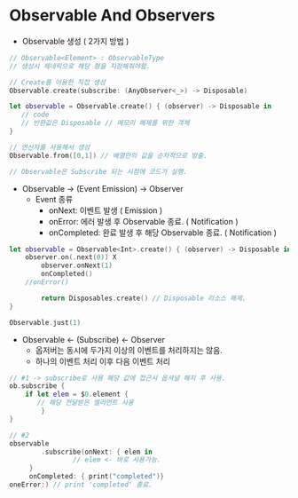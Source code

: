 # Observable And Observers

- Observable 생성 ( 2가지 방법 )

```swift
// Observable<Element> : ObservableType 
// 생성시 제네릭으로 해당 형을 지정해줘야함.

// Create를 이용한 직접 생성
Observable.create(subscribe: (AnyObserver<_>) -> Disposable)

let observable = Observable.create() { (observer) -> Disposable in
   // code 
   // 반환값은 Disposable // 메모리 해제를 위한 객체
}

// 연산자를 사용해서 생성
Observable.from([0,1]) // 배열안의 값을 순차적으로 방출.

// Observable은 Subscribe 되는 시점에 코드가 실행.
```

- Observable → (Event Emission) → Observer
    - Event 종류
        - onNext: 이벤트 발생 ( Emission )
        - onError: 에러 발생 후 Observable 종료. ( Notification )
        - onCompleted: 완료 발생 후 해당 Observable 종료.  ( Notification )

```swift
let observable = Observable<Int>.create() { (observer) -> Disposable in 
    observer.on(.next(0)) X
		observer.onNext(1)		
		onCompleted()
    //onError()

		return Disposables.create() // Disposable 리소스 해제.
}

Observable.just(1)
```

- Observable ← (Subscribe) ← Observer
    - 옵저버는 동시에 두가지 이상의 이벤트를 처리하지는 않음.
    - 하나의 이벤트 처리 이후 다음 이벤트 처리

```swift
// #1 -> subscribe로 사용 해당 값에 접근시 옵셔널 해지 후 사용.
ob.subscribe {
    if let elem = $0.element {
       // 해당 전달받은 엘리먼트 사용
		}
}

// #2 
observable
		.subscribe(onNext: { elem in 
				// elem <- 바로 사용가능.
     } 
     onCompleted: { print("completed")}
oneError:) // print 'completed' 종료.
```